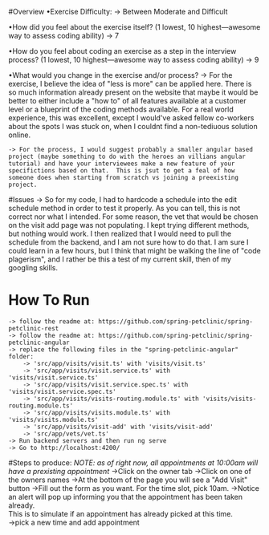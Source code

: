#Overview
•Exercise Difficulty: 
	-> Between Moderate and Difficult

•How did you feel about the exercise itself? (1 lowest, 10 highest—awesome way to assess coding ability)
	-> 7

•How do you feel about coding an exercise as a step in the interview process?  (1 lowest, 10 highest—awesome way to assess coding ability)
	-> 9

•What would you change in the exercise and/or process?
	-> For the exercise, I believe the idea of "less is more" can be applied here.  There is so much information already present on the website that maybe it would be better to either include a "how to" of all features available at a customer level or a blueprint of the coding methods available. For a real world experience, this was excellent, except I would've asked fellow co-workers about the spots I was stuck on, when I couldnt find a non-tediuous solution online.  

	-> For the process, I would suggest probably a smaller angular based project (maybe something to do with the heroes an villians angular tutorial) and have your interviewees make a new feature of your specifictions based on that.  This is jsut to get a feal of how someone does when starting from scratch vs joining a preexisting project.  


#Issues
	-> So for my code, I had to hardcode a schedule into the edit schedule method in order to test it properly.  As you can tell, this is not correct nor what I intended.  For some reason, the vet that would be chosen on the visit add page was not populating. I kept trying different methods, but nothing would work.  I then realized that I would need to pull the schedule from the backend, and I am not sure how to do that.  I am sure I could learn in a few hours, but I think that might be walking the line of "code plagerism", and I rather be this a test of my current skill, then of my googling skills.


# How To Run
	-> follow the readme at: https://github.com/spring-petclinic/spring-petclinic-rest
	-> follow the readme at: https://github.com/spring-petclinic/spring-petclinic-angular
	-> replace the following files in the "spring-petclinic-angular" folder:
		-> 'src/app/visits/visit.ts' with 'visits/visit.ts'
		-> 'src/app/visits/visit.service.ts' with 'visits/visit.service.ts'
		-> 'src/app/visits/visit.service.spec.ts' with 'visits/visit.service.spec.ts'
		-> 'src/app/visits/visits-routing.module.ts' with 'visits/visits-routing.module.ts'
		-> 'src/app/visits/visits.module.ts' with 'visits/visits.module.ts'
		-> 'src/app/visits/visit-add' with 'visits/visit-add'
		-> 'src/app/vets/vet.ts'
	-> Run backend servers and then run ng serve
	-> Go to http://localhost:4200/

#Steps to produce:
*NOTE: as of right now, all appointments at 10:00am will have a prexisting appointment*
->Click on the owner tab
->Click on one of the owners names
->At the bottom of the page you will see a "Add Visit" button
->Fill out the form as you want. For the time slot, pick 10am.
->Notice an alert will pop up informing you that the appointment has been taken already.  
  This is to simulate if an appointment has already picked at this time.  
->pick a new time and add appointment






